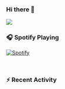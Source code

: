 ### Hi there 👋

<a href="https://github.com/anuraghazra/github-readme-stats">
  <img align="center" src="https://github-readme-stats.plovinicius.vercel.app/api?username=plovinicius&count_private=true&show_icons=true&theme=midnight-purple&icon_color=03ECFC&title_color=03ECFC&include_all_commits=true" />
</a>

<br/>

### :headphones: Spotify Playing

[![Spotify](https://novatorem.plovinicius.vercel.app/api/spotify)](https://open.spotify.com/user/plovinicius)

<br/>

### :zap: Recent Activity

<!--START_SECTION:activity-->
